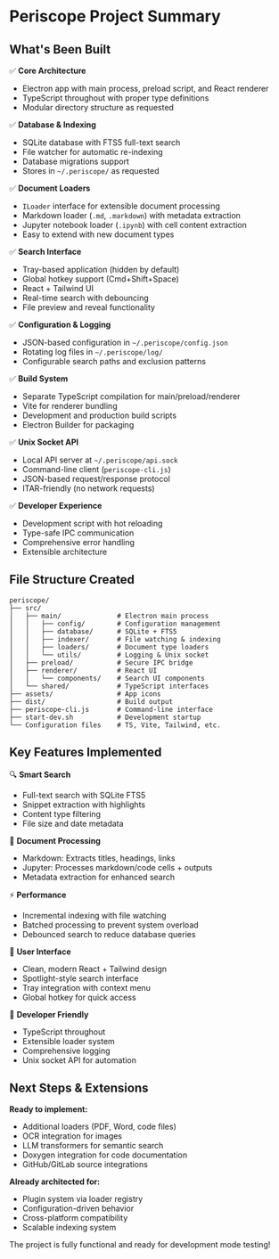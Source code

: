 # Periscope Project Summary

## What's Been Built

✅ **Core Architecture**
- Electron app with main process, preload script, and React renderer
- TypeScript throughout with proper type definitions
- Modular directory structure as requested

✅ **Database & Indexing**
- SQLite database with FTS5 full-text search
- File watcher for automatic re-indexing
- Database migrations support
- Stores in `~/.periscope/` as requested

✅ **Document Loaders**
- `ILoader` interface for extensible document processing
- Markdown loader (`.md`, `.markdown`) with metadata extraction
- Jupyter notebook loader (`.ipynb`) with cell content extraction
- Easy to extend with new document types

✅ **Search Interface**
- Tray-based application (hidden by default)
- Global hotkey support (Cmd+Shift+Space)
- React + Tailwind UI
- Real-time search with debouncing
- File preview and reveal functionality

✅ **Configuration & Logging**
- JSON-based configuration in `~/.periscope/config.json`
- Rotating log files in `~/.periscope/log/`
- Configurable search paths and exclusion patterns

✅ **Build System**
- Separate TypeScript compilation for main/preload/renderer
- Vite for renderer bundling
- Development and production build scripts
- Electron Builder for packaging

✅ **Unix Socket API**
- Local API server at `~/.periscope/api.sock`
- Command-line client (`periscope-cli.js`)
- JSON-based request/response protocol
- ITAR-friendly (no network requests)

✅ **Developer Experience**
- Development script with hot reloading
- Type-safe IPC communication
- Comprehensive error handling
- Extensible architecture

## File Structure Created

```
periscope/
├── src/
│   ├── main/              # Electron main process
│   │   ├── config/        # Configuration management
│   │   ├── database/      # SQLite + FTS5
│   │   ├── indexer/       # File watching & indexing
│   │   ├── loaders/       # Document type loaders
│   │   └── utils/         # Logging & Unix socket
│   ├── preload/           # Secure IPC bridge
│   ├── renderer/          # React UI
│   │   └── components/    # Search UI components
│   └── shared/            # TypeScript interfaces
├── assets/                # App icons
├── dist/                  # Build output
├── periscope-cli.js       # Command-line interface
├── start-dev.sh           # Development startup
└── Configuration files    # TS, Vite, Tailwind, etc.
```

## Key Features Implemented

🔍 **Smart Search**
- Full-text search with SQLite FTS5
- Snippet extraction with highlights
- Content type filtering
- File size and date metadata

📁 **Document Processing**
- Markdown: Extracts titles, headings, links
- Jupyter: Processes markdown/code cells + outputs
- Metadata extraction for enhanced search

⚡ **Performance**
- Incremental indexing with file watching
- Batched processing to prevent system overload
- Debounced search to reduce database queries

🎨 **User Interface**
- Clean, modern React + Tailwind design
- Spotlight-style search interface
- Tray integration with context menu
- Global hotkey for quick access

🔧 **Developer Friendly**
- TypeScript throughout
- Extensible loader system
- Comprehensive logging
- Unix socket API for automation

## Next Steps & Extensions

**Ready to implement:**
- Additional loaders (PDF, Word, code files)
- OCR integration for images
- LLM transformers for semantic search
- Doxygen integration for code documentation
- GitHub/GitLab source integrations

**Already architected for:**
- Plugin system via loader registry
- Configuration-driven behavior
- Cross-platform compatibility
- Scalable indexing system

The project is fully functional and ready for development mode testing!